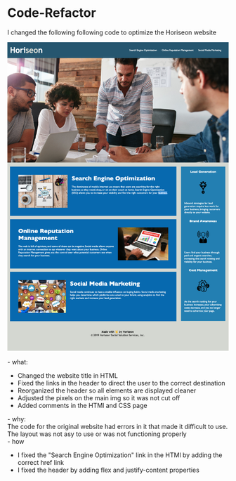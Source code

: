 # Code-Refactor

I changed the following following code to optimize the Horiseon website


![portfolio demo](./assets/image/screenshot.png)

 <div>
  - what: <br>
    <ul>
      <li>Changed the website title in HTML</li>
      <li>Fixed the links in the header to direct the user to the correct destination</li>
      <li>Reorganized the header so all elements are displayed cleaner</li>
      <li>Adjusted the pixels on the main img so it was not cut off</li>
      <li>Added comments in the HTMl and CSS page</li>
  </div>  
  <div>
  - why: <br>
  The code for the original website had errors in it that made it difficult to use. The layout was not asy to use or was not functioning properly
  </div>
<div>
  - how<br>
  <ul>
    <li>I fixed the "Search Engine Optimization" link in the HTMl by adding the correct href link</li>
    <li>I fixed the header by adding flex and justify-content properties</li>
  </ul>
</div>
  
